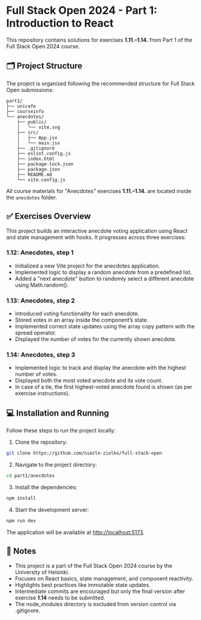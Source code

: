 # Full Stack Open 2024 - Part 1: Introduction to React

This repository contains solutions for exercises **1.11.–1.14.** from Part 1 of the Full Stack Open 2024 course.

## 🗂️ Project Structure

The project is organized following the recommended structure for Full Stack Open submissions:

```
part1/
├── unicafe
├── courseinfo
└── anecdotes/
    ├── public/
    │   └── vite.svg
    ├── src/
    │   ├── App.jsx
    │   └── main.jsx
    ├── .gitignore
    ├── eslint.config.js
    ├── index.html
    ├── package-lock.json
    ├── package.json 
    ├── README.md
    └── vite.config.js
```

All course materials for "Anecdotes" exercises **1.11.–1.14.** are located inside the `anecdotes` folder.

## ✅ Exercises Overview

This project builds an interactive anecdote voting application using React and state management with hooks. It progresses across three exercises:

### 1.12: Anecdotes, step 1

- Initialized a new Vite project for the anecdotes application.
- Implemented logic to display a random anecdote from a predefined list.
- Added a "next anecdote" button to randomly select a different anecdote using Math.random().

### 1.13: Anecdotes, step 2

- Introduced voting functionality for each anecdote.
- Stored votes in an array inside the component’s state.
- Implemented correct state updates using the array copy pattern with the spread operator.
- Displayed the number of votes for the currently shown anecdote.

### 1.14: Anecdotes, step 3

- Implemented logic to track and display the anecdote with the highest number of votes.
- Displayed both the most voted anecdote and its vote count.
- In case of a tie, the first highest-voted anecdote found is shown (as per exercise instructions).

## 💻 Installation and Running

Follow these steps to run the project locally:

1. Clone the repository:

```bash
git clone https://github.com/niezle-ziolko/full-stack-open
```

2. Navigate to the project directory:

```bash
cd part1/anecdotes
```

3. Install the dependencies:

```bash
npm install
```

4. Start the development server:

```bash
npm run dev
```

The application will be available at [http://localhost:5173](http://localhost:5173).

## 🧠 Notes

- This project is a part of the Full Stack Open 2024 course by the University of Helsinki.
- Focuses on React basics, state management, and component reactivity.
- Highlights best practices like immutable state updates.
- Intermediate commits are encouraged but only the final version after exercise **1.14** needs to be submitted.
- The node_modules directory is excluded from version control via .gitignore.